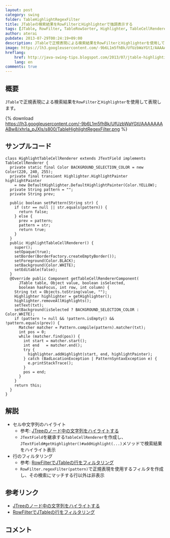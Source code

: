 ```yaml
---
layout: post
category: swing
folder: TableHighlightRegexFilter
title: JTableの検索結果をRowFilterとHighlighterで強調表示する
tags: [JTable, RowFilter, TableRowSorter, Highlighter, TableCellRenderer, JTextField, Pattern, Matcher]
author: aterai
pubdate: 2013-07-29T00:24:19+09:00
description: JTableで正規表現による検索結果をRowFilterとHighlighterを使用して表現します。
image: https://lh3.googleusercontent.com/-9b6L1m5fhBk/UfUzbWaYGtI/AAAAAAAABw8/xhrIa_pJXls/s800/TableHighlightRegexFilter.png
hreflang:
    href: http://java-swing-tips.blogspot.com/2013/07/jtable-highlighting-and-filtering-with.html
    lang: en
comments: true
---
```

## 概要
`JTable`で正規表現による検索結果を`RowFilter`と`Highlighter`を使用して表現します。

{% download https://lh3.googleusercontent.com/-9b6L1m5fhBk/UfUzbWaYGtI/AAAAAAAABw8/xhrIa_pJXls/s800/TableHighlightRegexFilter.png %}

## サンプルコード
<pre class="prettyprint"><code>class HighlightTableCellRenderer extends JTextField implements TableCellRenderer {
  private static final Color BACKGROUND_SELECTION_COLOR = new Color(220, 240, 255);
  private final transient Highlighter.HighlightPainter highlightPainter
    = new DefaultHighlighter.DefaultHighlightPainter(Color.YELLOW);
  private String pattern = "";
  private String prev;

  public boolean setPattern(String str) {
    if (str == null || str.equals(pattern)) {
      return false;
    } else {
      prev = pattern;
      pattern = str;
      return true;
    }
  }
  public HighlightTableCellRenderer() {
    super();
    setOpaque(true);
    setBorder(BorderFactory.createEmptyBorder());
    setForeground(Color.BLACK);
    setBackground(Color.WHITE);
    setEditable(false);
  }
  @Override public Component getTableCellRendererComponent(
      JTable table, Object value, boolean isSelected,
      boolean hasFocus, int row, int column) {
    String txt = Objects.toString(value, "");
    Highlighter highlighter = getHighlighter();
    highlighter.removeAllHighlights();
    setText(txt);
    setBackground(isSelected ? BACKGROUND_SELECTION_COLOR : Color.WHITE);
    if (pattern != null &amp;&amp; !pattern.isEmpty() &amp;&amp; !pattern.equals(prev)) {
      Matcher matcher = Pattern.compile(pattern).matcher(txt);
      int pos = 0;
      while (matcher.find(pos)) {
        int start = matcher.start();
        int end   = matcher.end();
        try {
          highlighter.addHighlight(start, end, highlightPainter);
        } catch (BadLocationException | PatternSyntaxException e) {
          e.printStackTrace();
        }
        pos = end;
      }
    }
    return this;
  }
}
</code></pre>

## 解説
- セル中文字列のハイライト
    - 参考: [JTreeのノード中の文字列をハイライトする](https://ateraimemo.com/Swing/HighlightWordInNode.html)
    - `JTextField`を継承する`TableCellRenderer`を作成し、`JTextField#getHighlighter()#addHighlight(...)`メソッドで検索結果をハイライト表示
- 行のフィルタリング
    - 参考: [RowFilterでJTableの行をフィルタリング](https://ateraimemo.com/Swing/RowFilter.html)
    - `RowFilter.regexFilter(pattern)`で正規表現を使用するフィルタを作成し、その検索にマッチする行以外は非表示

<!-- dummy comment line for breaking list -->

## 参考リンク
- [JTreeのノード中の文字列をハイライトする](https://ateraimemo.com/Swing/HighlightWordInNode.html)
- [RowFilterでJTableの行をフィルタリング](https://ateraimemo.com/Swing/RowFilter.html)

<!-- dummy comment line for breaking list -->

## コメント
